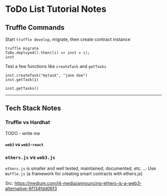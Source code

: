 # ToDo List Tutorial Notes

## Truffle Commands

Start `truffle develop`, migrate, then create contract instance

```
truffle migrate
ToDo.deployed().then((i) => inst = i);
inst
```

Test a few functions like `createTask` and `getTasks`

```
inst.createTask("mytask", "jane doe")
inst.getTask(1)
```

```
inst.getTasks()
```

---

## Tech Stack Notes

### Truffle vs Hardhat

TODO - write me

#### `web3` vs `web3-react`

### `ethers.js` vs `web3.js`

`ethers.js` is smaller and well tested, maintained, documented, etc. ... Use `Waffle.js` (a framework for creating smart contracts with ethers.js)

Src: https://medium.com/l4-media/announcing-ethers-js-a-web3-alternative-6f134fdd06f3
